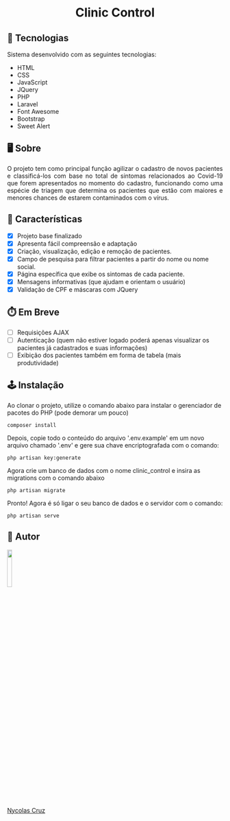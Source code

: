 <h1 align="center">Clinic Control</h1>

## 🚀 Tecnologias

<p>Sistema desenvolvido com as seguintes tecnologias:</p>

- HTML
- CSS
- JavaScript
- JQuery
- PHP
- Laravel
- Font Awesome
- Bootstrap
- Sweet Alert

## 🖥️ Sobre

<p align="justify">O projeto tem como principal função agilizar o cadastro de novos pacientes e classificá-los com base no total de sintomas relacionados ao Covid-19 que forem apresentados no momento do cadastro, funcionando como uma espécie de triagem que determina os pacientes que estão com maiores e menores chances de estarem contaminados com o vírus.</p>

## 🔧 Características

- [x] Projeto base finalizado
- [x] Apresenta fácil compreensão e adaptação
- [x] Criação, visualização, edição e remoção de pacientes.
- [x] Campo de pesquisa para filtrar pacientes a partir do nome ou nome social.
- [x] Página específica que exibe os sintomas de cada paciente.
- [x] Mensagens informativas (que ajudam e orientam o usuário)
- [x] Validação de CPF e máscaras com JQuery 

## ⏱️ Em Breve

- [ ] Requisições AJAX
- [ ] Autenticação (quem não estiver logado poderá apenas visualizar os pacientes já cadastrados e suas informações)
- [ ] Exibição dos pacientes também em forma de tabela (mais produtividade)

## 🕹️ Instalação

Ao clonar o projeto, utilize o comando abaixo para instalar o gerenciador de pacotes do PHP (pode demorar um pouco)
````
composer install
````
Depois, copie todo o conteúdo do arquivo '.env.example' em um novo arquivo chamado '.env' e gere sua chave encriptografada com o comando:
````
php artisan key:generate
````
Agora crie um banco de dados com o nome clinic_control e insira as migrations com o comando abaixo
````
php artisan migrate
````
Pronto! Agora é só ligar o seu banco de dados e o servidor com o comando:
````
php artisan serve
````

## 🤖 Autor

<a href="https://github.com/NycolasCruz">
    <img src="https://github.com/NycolasCruz.png"  width="15%">
    <p>Nycolas Cruz</p>
</a>
